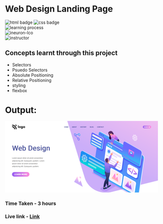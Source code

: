 # Web Design Landing Page
![html badge](https://img.shields.io/badge/Html-tomato) ![css badge](https://img.shields.io/badge/CSS-blue
)  
![learning process](https://img.shields.io/badge/Project%20Based%20Learning-darkviolet
)  
![ineuron-lco](https://img.shields.io/badge/iNeuron-lco-green
)  
![instructor](https://img.shields.io/badge/Hitesh_Choudary-Full%20Stack%20Javascript%20Course-orange
)


## Concepts learnt through this project
- Selectors
- Psuedo Selectors
- Absolute Positioning
- Relative Positioning
- styling 
- flexbox

# Output:
![output img](./screenshot/image.png)  

### Time Taken - 3 hours
### Live link - [Link](https://web-design-landing-page-puce.vercel.app/)